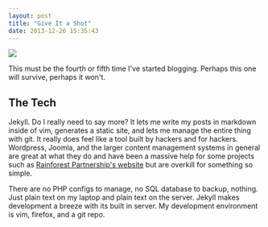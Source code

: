 ```yaml
---
layout: post
title: "Give It a Shot"
date: 2013-12-26 15:35:43
---
```

![](https://farm6.staticflickr.com/5515/11214712954_2e7f183842_c.jpg)

This must be the fourth or fifth time I've started blogging. Perhaps this one will survive, perhaps it won't.

## The Tech

Jekyll. Do I really need to say more? It lets me write my posts in markdown inside of vim, generates a static site, and lets me manage the entire thing with git. It really does feel like a tool built by hackers and for hackers. Wordpress, Joomla, and the larger content management systems in general are great at what they do and have been a massive help for some projects such as [Rainforest Partnership's website](http://rainforestpartnership.org/) but are overkill for something so simple.

There are no PHP configs to manage, no SQL database to backup, nothing. Just plain text on my laptop and plain text on the server. Jekyll makes development a breeze with its built in server. My development environment is vim, firefox, and a git repo.

